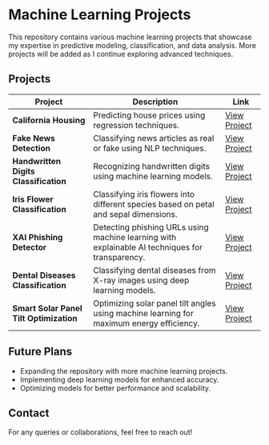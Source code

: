 # Machine Learning Projects

This repository contains various machine learning projects that showcase my expertise in predictive modeling, classification, and data analysis. More projects will be added as I continue exploring advanced techniques.

## Projects

| Project | Description | Link |
|---------|-------------|------|
| **California Housing** | Predicting house prices using regression techniques. | [View Project](https://github.com/haripatel07/CaliforniaHousing) |
| **Fake News Detection** | Classifying news articles as real or fake using NLP techniques. | [View Project](https://github.com/haripatel07/FakeNewsDetection) |
| **Handwritten Digits Classification** | Recognizing handwritten digits using machine learning models. | [View Project](https://github.com/haripatel07/HandwrittenDigitsClassification) |
| **Iris Flower Classification** | Classifying iris flowers into different species based on petal and sepal dimensions. | [View Project](https://github.com/haripatel07/IrisClassification) |
| **XAI Phishing Detector** | Detecting phishing URLs using machine learning with explainable AI techniques for transparency. | [View Project](https://github.com/haripatel07/xai-phishing-detector) |
| **Dental Diseases Classification** | Classifying dental diseases from X-ray images using deep learning models. | [View Project](https://github.com/haripatel07/DentalDiseasesClassification) |
| **Smart Solar Panel Tilt Optimization** | Optimizing solar panel tilt angles using machine learning for maximum energy efficiency. | [View Project](https://github.com/haripatel07/SmartSolarPanelTiltOptimization) |

## Future Plans
- Expanding the repository with more machine learning projects.
- Implementing deep learning models for enhanced accuracy.
- Optimizing models for better performance and scalability.

## Contact
For any queries or collaborations, feel free to reach out!
